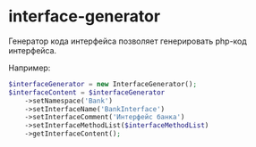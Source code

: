 # interface-generator
Генератор кода интерфейса позволяет генерировать php-код интерфейса.

Например:
```php
$interfaceGenerator = new InterfaceGenerator();
$interfaceContent = $interfaceGenerator
    ->setNamespace('Bank')
    ->setInterfaceName('BankInterface')
    ->setInterfaceComment('Интерфейс банка')
    ->setInterfaceMethodList($interfaceMethodList)
    ->getInterfaceContent();
```

